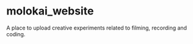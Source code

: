 # molokai_website

A place to upload creative experiments related to filming, recording and coding.
